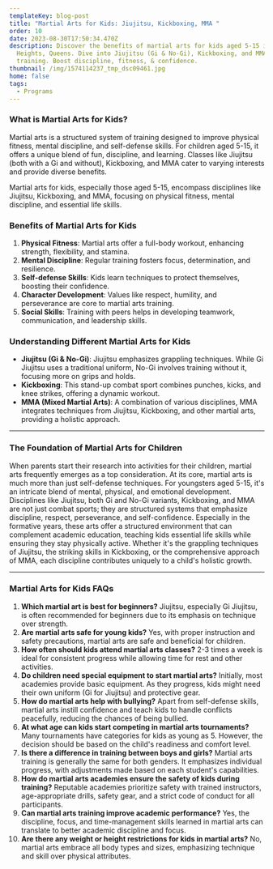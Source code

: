 ```yaml
---
templateKey: blog-post
title: "Martial Arts for Kids: Jiujitsu, Kickboxing, MMA "
order: 10
date: 2023-08-30T17:50:34.470Z
description: Discover the benefits of martial arts for kids aged 5-15 in Jackson
  Heights, Queens. Dive into Jiujitsu (Gi & No-Gi), Kickboxing, and MMA
  training. Boost discipline, fitness, & confidence.
thumbnail: /img/1574114237_tmp_dsc09461.jpg
home: false
tags:
  - Programs
---
```

### What is Martial Arts for Kids?

Martial arts is a structured system of training designed to improve physical fitness, mental discipline, and self-defense skills. For children aged 5-15, it offers a unique blend of fun, discipline, and learning. Classes like Jiujitsu (both with a Gi and without), Kickboxing, and MMA cater to varying interests and provide diverse benefits.

Martial arts for kids, especially those aged 5-15, encompass disciplines like Jiujitsu, Kickboxing, and MMA, focusing on physical fitness, mental discipline, and essential life skills.

### Benefits of Martial Arts for Kids

1. **Physical Fitness**: Martial arts offer a full-body workout, enhancing strength, flexibility, and stamina.
2. **Mental Discipline**: Regular training fosters focus, determination, and resilience.
3. **Self-defense Skills**: Kids learn techniques to protect themselves, boosting their confidence.
4. **Character Development**: Values like respect, humility, and perseverance are core to martial arts training.
5. **Social Skills**: Training with peers helps in developing teamwork, communication, and leadership skills.

### Understanding Different Martial Arts for Kids

* **Jiujitsu (Gi & No-Gi)**: Jiujitsu emphasizes grappling techniques. While Gi Jiujitsu uses a traditional uniform, No-Gi involves training without it, focusing more on grips and holds.
* **Kickboxing**: This stand-up combat sport combines punches, kicks, and knee strikes, offering a dynamic workout.
* **MMA (Mixed Martial Arts)**: A combination of various disciplines, MMA integrates techniques from Jiujitsu, Kickboxing, and other martial arts, providing a holistic approach.

- - -

### The Foundation of Martial Arts for Children

When parents start their research into activities for their children, martial arts frequently emerges as a top consideration. At its core, martial arts is much more than just self-defense techniques. For youngsters aged 5-15, it's an intricate blend of mental, physical, and emotional development. Disciplines like Jiujitsu, both Gi and No-Gi variants, Kickboxing, and MMA are not just combat sports; they are structured systems that emphasize discipline, respect, perseverance, and self-confidence. Especially in the formative years, these arts offer a structured environment that can complement academic education, teaching kids essential life skills while ensuring they stay physically active. Whether it's the grappling techniques of Jiujitsu, the striking skills in Kickboxing, or the comprehensive approach of MMA, each discipline contributes uniquely to a child's holistic growth.

- - -

### Martial Arts for Kids FAQs

1. **Which martial art is best for beginners?** Jiujitsu, especially Gi Jiujitsu, is often recommended for beginners due to its emphasis on technique over strength.
2. **Are martial arts safe for young kids?** Yes, with proper instruction and safety precautions, martial arts are safe and beneficial for children.
3. **How often should kids attend martial arts classes?** 2-3 times a week is ideal for consistent progress while allowing time for rest and other activities.
4. **Do children need special equipment to start martial arts?** Initially, most academies provide basic equipment. As they progress, kids might need their own uniform (Gi for Jiujitsu) and protective gear.
5. **How do martial arts help with bullying?** Apart from self-defense skills, martial arts instill confidence and teach kids to handle conflicts peacefully, reducing the chances of being bullied.
6. **At what age can kids start competing in martial arts tournaments?** Many tournaments have categories for kids as young as 5. However, the decision should be based on the child's readiness and comfort level.
7. **Is there a difference in training between boys and girls?** Martial arts training is generally the same for both genders. It emphasizes individual progress, with adjustments made based on each student's capabilities.
8. **How do martial arts academies ensure the safety of kids during training?** Reputable academies prioritize safety with trained instructors, age-appropriate drills, safety gear, and a strict code of conduct for all participants.
9. **Can martial arts training improve academic performance?** Yes, the discipline, focus, and time-management skills learned in martial arts can translate to better academic discipline and focus.
10. **Are there any weight or height restrictions for kids in martial arts?** No, martial arts embrace all body types and sizes, emphasizing technique and skill over physical attributes.